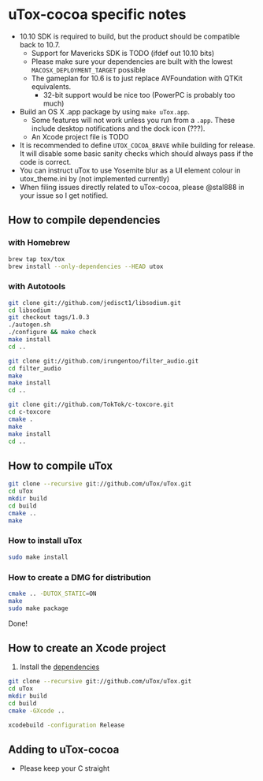# uTox-cocoa specific notes

* 10.10 SDK is required to build, but the product should be
  compatible back to 10.7.
  * Support for Mavericks SDK is TODO (ifdef out 10.10 bits)
  * Please make sure your dependencies are built with the lowest
    `MACOSX_DEPLOYMENT_TARGET` possible
  * The gameplan for 10.6 is to just replace AVFoundation with QTKit
    equivalents.
    * 32-bit support would be nice too (PowerPC is probably too much)
* Build an OS X .app package by using `make uTox.app`.
  * Some features will not work unless you run from a `.app`. These
    include desktop notifications and the dock icon (???).
  * An Xcode project file is TODO
* It is recommended to define `UTOX_COCOA_BRAVE` while building for
  release. It will disable some basic sanity checks which should
  always pass if the code is correct.
* You can instruct uTox to use Yosemite blur as a UI element colour
  in utox_theme.ini by (not implemented currently)
* When filing issues directly related to uTox-cocoa, please @stal888 in
  your issue so I get notified.

## How to compile dependencies

### with Homebrew

```bash
brew tap tox/tox
brew install --only-dependencies --HEAD utox
```

### with Autotools

```bash
git clone git://github.com/jedisct1/libsodium.git
cd libsodium
git checkout tags/1.0.3
./autogen.sh
./configure && make check
make install
cd ..

git clone git://github.com/irungentoo/filter_audio.git
cd filter_audio
make
make install
cd ..

git clone git://github.com/TokTok/c-toxcore.git
cd c-toxcore
cmake .
make
make install
cd ..
```

## How to compile uTox

```bash
git clone --recursive git://github.com/uTox/uTox.git
cd uTox
mkdir build
cd build
cmake ..
make
```

### How to install uTox

```bash
sudo make install
```

### How to create a DMG for distribution

```bash
cmake .. -DUTOX_STATIC=ON
make
sudo make package
```

Done!

## How to create an Xcode project

1. Install the [dependencies](#how-to-compile-dependencies)

```bash
git clone --recursive git://github.com/uTox/uTox.git
cd uTox
mkdir build
cd build
cmake -GXcode ..

xcodebuild -configuration Release
```

## Adding to uTox-cocoa

* Please keep your C straight
